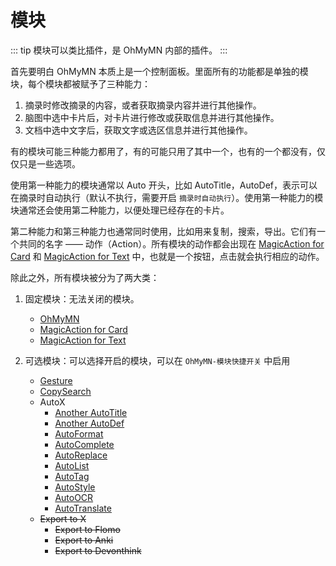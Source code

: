 # 模块
::: tip
模块可以类比插件，是 OhMyMN 内部的插件。
:::

首先要明白 OhMyMN 本质上是一个控制面板。里面所有的功能都是单独的模块，每个模块都被赋予了三种能力：

1. 摘录时修改摘录的内容，或者获取摘录内容并进行其他操作。
2. 脑图中选中卡片后，对卡片进行修改或获取信息并进行其他操作。
3. 文档中选中文字后，获取文字或选区信息并进行其他操作。

有的模块可能三种能力都用了，有的可能只用了其中一个，也有的一个都没有，仅仅只是一些选项。

使用第一种能力的模块通常以 Auto 开头，比如 AutoTitle，AutoDef，表示可以在摘录时自动执行（默认不执行，需要开启 `摘录时自动执行`）。使用第一种能力的模块通常还会使用第二种能力，以便处理已经存在的卡片。

第二种能力和第三种能力也通常同时使用，比如用来复制，搜索，导出。它们有一个共同的名字 —— 动作（Action）。所有模块的动作都会出现在 [MagicAction for Card](../modules//magicaction4card.md) 和 [MagicAction for Text](../modules/magicaction4text.md) 中，也就是一个按钮，点击就会执行相应的动作。

除此之外，所有模块被分为了两大类：

1. 固定模块：无法关闭的模块。

   - [OhMyMN](/guide/modules/ohmymn)
   - [MagicAction for Card](/guide/modules/magicaction4card)
   - [MagicAction for Text](/guide/modules/magicaction4text)

2. 可选模块：可以选择开启的模块，可以在 `OhMyMN-模块快捷开关` 中启用

   - [Gesture](/guide/modules/gesture)
   - [CopySearch](/guide/modules/copysearch)
   - AutoX
     - [Another AutoTitle](/guide/modules/anotherautotitle)
     - [Another AutoDef](/guide/modules/anotherautodef)
     - [AutoFormat](/guide/modules/autoformat)
     - [AutoComplete](/guide/modules/autocomplete)
     - [AutoReplace](/guide/modules/autoreplace)
     - [AutoList](/guide/modules/autolist)
     - [AutoTag](/guide/modules/autotag)
     - [AutoStyle](/guide/modules/autostyle)
     - [AutoOCR](/guide/modules/autoocr)
     - [AutoTranslate](/guide/modules/autotranslate)
   - ~~Export to X~~
     - ~~Export to Flomo~~
     - ~~Export to Anki~~
     - ~~Export to Devonthink~~
